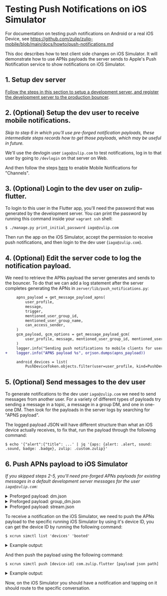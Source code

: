 # Testing Push Notifications on iOS Simulator

For documentation on testing push notifications on Android or a real
iOS Device, see https://github.com/zulip/zulip-mobile/blob/main/docs/howto/push-notifications.md

This doc describes how to test client side changes on iOS Simulator.
It will demonstrate how to use APNs payloads the server sends to
Apple's Push Notification service to show notifications on iOS
Simulator.

## 1. Setup dev server

[Follow the steps in this section to setup a development server, and
register the development server to the production bouncer](https://github.com/zulip/zulip-mobile/blob/main/docs/howto/push-notifications.md#server).

## 2. (Optional) Setup the dev user to receive mobile notifications.

_Skip to step 6 in which you'll use pre-forged notification payloads,
these intermediate steps records how to get those payloads, which may
be useful in future._

We'll use the devlogin user `iago@zulip.com` to test notifications,
log in to that user by going to `/devlogin` on that server on Web.

And then follow the steps [here](https://zulip.com/help/mobile-notifications)
to enable Mobile Notifications for "Channels".

## 3. (Optional) Login to the dev user on zulip-flutter.

<!-- TODO(405) Guide to use the new devlogin page instead -->

To login to this user in the Flutter app, you'll need the password
that was generated by the development server. You can print the
password by running this command inside your `vagrant ssh` shell:
```
$ ./manage.py print_initial_password iago@zulip.com
```

Then run the app on the iOS Simulator, accept the permission to
receive push notifications, and then login to the dev user
(`iago@zulip.com`).

## 4. (Optional) Edit the server code to log the notification payload.

We need to retrieve the APNs payload the server generates and sends
to the bouncer. To do that we can add a log statement after the
server completes generating the APNs in `zerver/lib/push_notifications.py`:

```diff
     apns_payload = get_message_payload_apns(
         user_profile,
         message,
         trigger,
         mentioned_user_group_id,
         mentioned_user_group_name,
         can_access_sender,
     )
     gcm_payload, gcm_options = get_message_payload_gcm(
         user_profile, message, mentioned_user_group_id, mentioned_user_group_name, can_access_sender
     )
     logger.info("Sending push notifications to mobile clients for user %s", user_profile_id)
+    logger.info("APNS payload %s", orjson.dumps(apns_payload))

     android_devices = list(
         PushDeviceToken.objects.filter(user=user_profile, kind=PushDeviceToken.FCM).order_by("id")
```

## 5. (Optional) Send messages to the dev user

To generate notifications to the dev user `iago@zulip.com` we need to
send messages from another user. For a variety of different types of
payloads try sending a message in a topic, a message in a group DM,
and one in one-one DM. Then look for the payloads in the server logs
by searching for "APNS payload".

The logged payload JSON will have different structure than what an
iOS device actually receives, to fix that, run the payload through
the following command:

```shell-session
$ echo '{"alert":{"title": ...' | jq '{aps: {alert: .alert, sound: .sound, badge: .badge}, zulip: .custom.zulip}'
```

## 6. Push APNs payload to iOS Simulator

_If you skipped steps 2-5, you'll need pre-forged APNs payloads for
existing messages in a default development server messages for the
user `iago@zulip.com`:_

<details>
<summary>Preforged payload: dm.json</summary>

```json
{
    "aps": {
        "alert": {
            "title": "Zoe",
            "subtitle": "",
            "body": "But wouldn't that show you contextually who is in the audience before you have to open the compose box?"
        },
        "sound": "default",
        "badge": 0,
    },
    "zulip": {
        "server": "zulipdev.com:9991",
        "realm_id": 2,
        "realm_uri": "http://localhost:9991",
        "realm_url": "http://localhost:9991",
        "realm_name": "Zulip Dev",
        "user_id": 11,
        "sender_id": 7,
        "sender_email": "user7@zulipdev.com",
        "time": 1740890583,
        "recipient_type": "private",
        "message_ids": [
            87
        ]
    }
}
```

</details>

<details>
<summary>Preforged payload: group_dm.json</summary>

```json
{
    "aps": {
        "alert": {
            "title": "Othello, the Moor of Venice, Polonius (guest), Iago",
            "subtitle": "Othello, the Moor of Venice:",
            "body": "Sit down awhile; And let us once again assail your ears, That are so fortified against our story What we have two nights seen."
        },
        "sound": "default",
        "badge": 0,
    },
    "zulip": {
        "server": "zulipdev.com:9991",
        "realm_id": 2,
        "realm_uri": "http://localhost:9991",
        "realm_url": "http://localhost:9991",
        "realm_name": "Zulip Dev",
        "user_id": 11,
        "sender_id": 12,
        "sender_email": "user12@zulipdev.com",
        "time": 1740533641,
        "recipient_type": "private",
        "pm_users": "11,12,13",
        "message_ids": [
            17
        ]
    }
}
```

</details>

<details>
<summary>Preforged payload: stream.json</summary>

```json
{
    "aps": {
        "alert": {
            "title": "#devel > plotter",
            "subtitle": "Desdemona:",
            "body": "Despite the fact that such a claim at first glance seems counterintuitive, it is derived from known results. Electrical engineering follows a cycle of four phases: location, refinement, visualization, and evaluation."
        },
        "sound": "default",
        "badge": 0,
    },
    "zulip": {
        "server": "zulipdev.com:9991",
        "realm_id": 2,
        "realm_uri": "http://localhost:9991",
        "realm_url": "http://localhost:9991",
        "realm_name": "Zulip Dev",
        "user_id": 11,
        "sender_id": 9,
        "sender_email": "user9@zulipdev.com",
        "time": 1740558997,
        "recipient_type": "stream",
        "stream": "devel",
        "stream_id": 11,
        "topic": "plotter",
        "message_ids": [
            40
        ]
    }
}
```

</details>

To receive a notification on the iOS Simulator, we need to push
the APNs payload to the specific running iOS Simulator by using it's
device ID, you can get the device ID by running the following command:

```shell-session
$ xcrun simctl list 'devices' 'booted'
```

<details>
<summary>Example output:</summary>

```shell-session
$ xcrun simctl list 'devices' 'booted'
== Devices ==
-- iOS 18.3 --
    iPhone 16 Pro (90CC33B2-679B-4053-B380-7B986A29F28C) (Booted)
```

</details>

And then push the payload using the following command:

```shell-session
$ xcrun simctl push [device-id] com.zulip.flutter [payload json path]
```

<details>
<summary>Example output:</summary>

```shell-session
$ xcrun simctl push 90CC33B2-679B-4053-B380-7B986A29F28C com.zulip.flutter ./dm.json
Notification sent to 'com.zulip.flutter'
```

</details>

Now, on the iOS Simulator you should have a notification and tapping
on it should route to the specific conversation.
